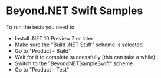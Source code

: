 # Beyond.NET Swift Samples

To run the tests you need to:
- Install .NET 10 Preview 7 or later
- Make sure the "Build .NET Stuff" scheme is selected
- Go to "Product - Build"
- Wait for it to complete successfully (this can take a while)
- Switch to the "BeyondNETSampleSwift" scheme
- Go to "Product - Test"

